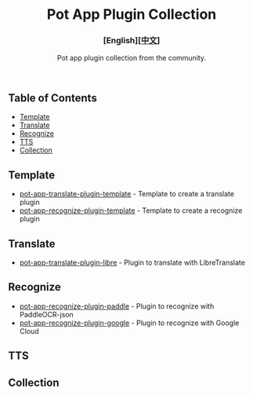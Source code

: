 <div align="center">
<h1>Pot App Plugin Collection</h1>

<h3>[English][<a href='./README.md'>中文</a>]</h3>

Pot app plugin collection from the community.

<br />

</div>

## Table of Contents

- [Template](#template)
- [Translate](#translate)
- [Recognize](#recognize)
- [TTS](#tts)
- [Collection](#collection)

## Template

- [pot-app-translate-plugin-template](https://github.com/pot-app/pot-app-translate-plugin-template) - Template to create a translate plugin
- [pot-app-recognize-plugin-template](https://github.com/pot-app/pot-app-recognize-plugin-template) - Template to create a recognize plugin

## Translate

- [pot-app-translate-plugin-libre](https://github.com/Integral-Tech/pot-app-translate-plugin-libre) - Plugin to translate with LibreTranslate

## Recognize

- [pot-app-recognize-plugin-paddle](https://github.com/pot-app/pot-app-recognize-plugin-paddle) - Plugin to recognize with PaddleOCR-json
- [pot-app-recognize-plugin-google](https://github.com/Integral-Tech/pot-app-recognize-plugin-google) - Plugin to recognize with Google Cloud

## TTS

## Collection

